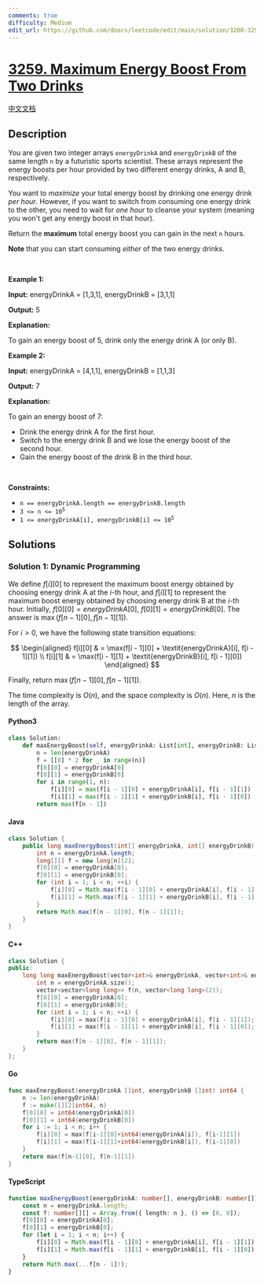 ```yaml
---
comments: true
difficulty: Medium
edit_url: https://github.com/doocs/leetcode/edit/main/solution/3200-3299/3259.Maximum%20Energy%20Boost%20From%20Two%20Drinks/README_EN.md
---
```


<!-- problem:start -->

# [3259. Maximum Energy Boost From Two Drinks](https://leetcode.com/problems/maximum-energy-boost-from-two-drinks)

[中文文档](/solution/3200-3299/3259.Maximum%20Energy%20Boost%20From%20Two%20Drinks/README.md)

## Description

<!-- description:start -->

<p>You are given two integer arrays <code>energyDrinkA</code> and <code>energyDrinkB</code> of the same length <code>n</code> by a futuristic sports scientist. These arrays represent the energy boosts per hour provided by two different energy drinks, A and B, respectively.</p>

<p>You want to <em>maximize</em> your total energy boost by drinking one energy drink <em>per hour</em>. However, if you want to switch from consuming one energy drink to the other, you need to wait for <em>one hour</em> to cleanse your system (meaning you won&#39;t get any energy boost in that hour).</p>

<p>Return the <strong>maximum</strong> total energy boost you can gain in the next <code>n</code> hours.</p>

<p><strong>Note</strong> that you can start consuming <em>either</em> of the two energy drinks.</p>

<p>&nbsp;</p>
<p><strong class="example">Example 1:</strong></p>

<div class="example-block">
<p><strong>Input:</strong> energyDrinkA<span class="example-io"> = [1,3,1], </span>energyDrinkB<span class="example-io"> = [3,1,1]</span></p>

<p><strong>Output:</strong> <span class="example-io">5</span></p>

<p><strong>Explanation:</strong></p>

<p>To gain an energy boost of 5, drink only the energy drink A (or only B).</p>
</div>

<p><strong class="example">Example 2:</strong></p>

<div class="example-block">
<p><strong>Input:</strong> energyDrinkA<span class="example-io"> = [4,1,1], </span>energyDrinkB<span class="example-io"> = [1,1,3]</span></p>

<p><strong>Output:</strong> <span class="example-io">7</span></p>

<p><strong>Explanation:</strong></p>

<p>To gain an energy boost of 7:</p>

<ul>
	<li>Drink the energy drink A for the first hour.</li>
	<li>Switch to the energy drink B and we lose the energy boost of the second hour.</li>
	<li>Gain the energy boost of the drink B in the third hour.</li>
</ul>
</div>

<p>&nbsp;</p>
<p><strong>Constraints:</strong></p>

<ul>
	<li><code>n == energyDrinkA.length == energyDrinkB.length</code></li>
	<li><code>3 &lt;= n &lt;= 10<sup>5</sup></code></li>
	<li><code>1 &lt;= energyDrinkA[i], energyDrinkB[i] &lt;= 10<sup>5</sup></code></li>
</ul>

<!-- description:end -->

## Solutions

<!-- solution:start -->

### Solution 1: Dynamic Programming

We define $f[i][0]$ to represent the maximum boost energy obtained by choosing energy drink A at the $i$-th hour, and $f[i][1]$ to represent the maximum boost energy obtained by choosing energy drink B at the $i$-th hour. Initially, $f[0][0] = \textit{energyDrinkA}[0]$, $f[0][1] = \textit{energyDrinkB}[0]$. The answer is $\max(f[n - 1][0], f[n - 1][1])$.

For $i > 0$, we have the following state transition equations:

$$
\begin{aligned}
f[i][0] & = \max(f[i - 1][0] + \textit{energyDrinkA}[i], f[i - 1][1]) \\
f[i][1] & = \max(f[i - 1][1] + \textit{energyDrinkB}[i], f[i - 1][0])
\end{aligned}
$$

Finally, return $\max(f[n - 1][0], f[n - 1][1])$.

The time complexity is $O(n)$, and the space complexity is $O(n)$. Here, $n$ is the length of the array.

<!-- tabs:start -->

#### Python3

```python
class Solution:
    def maxEnergyBoost(self, energyDrinkA: List[int], energyDrinkB: List[int]) -> int:
        n = len(energyDrinkA)
        f = [[0] * 2 for _ in range(n)]
        f[0][0] = energyDrinkA[0]
        f[0][1] = energyDrinkB[0]
        for i in range(1, n):
            f[i][0] = max(f[i - 1][0] + energyDrinkA[i], f[i - 1][1])
            f[i][1] = max(f[i - 1][1] + energyDrinkB[i], f[i - 1][0])
        return max(f[n - 1])
```

#### Java

```java
class Solution {
    public long maxEnergyBoost(int[] energyDrinkA, int[] energyDrinkB) {
        int n = energyDrinkA.length;
        long[][] f = new long[n][2];
        f[0][0] = energyDrinkA[0];
        f[0][1] = energyDrinkB[0];
        for (int i = 1; i < n; ++i) {
            f[i][0] = Math.max(f[i - 1][0] + energyDrinkA[i], f[i - 1][1]);
            f[i][1] = Math.max(f[i - 1][1] + energyDrinkB[i], f[i - 1][0]);
        }
        return Math.max(f[n - 1][0], f[n - 1][1]);
    }
}
```

#### C++

```cpp
class Solution {
public:
    long long maxEnergyBoost(vector<int>& energyDrinkA, vector<int>& energyDrinkB) {
        int n = energyDrinkA.size();
        vector<vector<long long>> f(n, vector<long long>(2));
        f[0][0] = energyDrinkA[0];
        f[0][1] = energyDrinkB[0];
        for (int i = 1; i < n; ++i) {
            f[i][0] = max(f[i - 1][0] + energyDrinkA[i], f[i - 1][1]);
            f[i][1] = max(f[i - 1][1] + energyDrinkB[i], f[i - 1][0]);
        }
        return max(f[n - 1][0], f[n - 1][1]);
    }
};
```

#### Go

```go
func maxEnergyBoost(energyDrinkA []int, energyDrinkB []int) int64 {
	n := len(energyDrinkA)
	f := make([][2]int64, n)
	f[0][0] = int64(energyDrinkA[0])
	f[0][1] = int64(energyDrinkB[0])
	for i := 1; i < n; i++ {
		f[i][0] = max(f[i-1][0]+int64(energyDrinkA[i]), f[i-1][1])
		f[i][1] = max(f[i-1][1]+int64(energyDrinkB[i]), f[i-1][0])
	}
	return max(f[n-1][0], f[n-1][1])
}
```

#### TypeScript

```ts
function maxEnergyBoost(energyDrinkA: number[], energyDrinkB: number[]): number {
    const n = energyDrinkA.length;
    const f: number[][] = Array.from({ length: n }, () => [0, 0]);
    f[0][0] = energyDrinkA[0];
    f[0][1] = energyDrinkB[0];
    for (let i = 1; i < n; i++) {
        f[i][0] = Math.max(f[i - 1][0] + energyDrinkA[i], f[i - 1][1]);
        f[i][1] = Math.max(f[i - 1][1] + energyDrinkB[i], f[i - 1][0]);
    }
    return Math.max(...f[n - 1]!);
}
```

<!-- tabs:end -->

<!-- solution:end -->

<!-- problem:end -->
